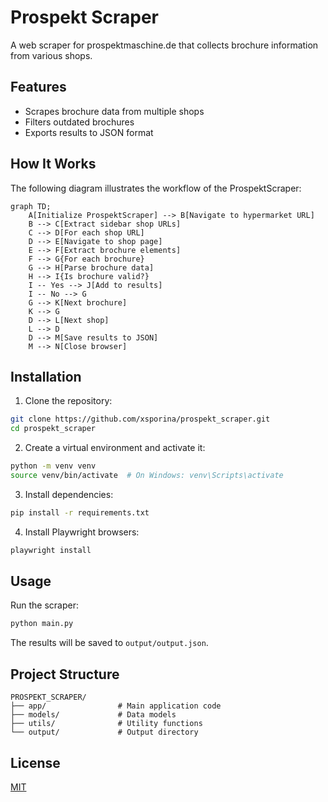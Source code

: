 # Prospekt Scraper

A web scraper for prospektmaschine.de that collects brochure information from various shops.

## Features

- Scrapes brochure data from multiple shops
- Filters outdated brochures
- Exports results to JSON format

## How It Works

The following diagram illustrates the workflow of the ProspektScraper:

```mermaid
graph TD;
    A[Initialize ProspektScraper] --> B[Navigate to hypermarket URL]
    B --> C[Extract sidebar shop URLs]
    C --> D[For each shop URL]
    D --> E[Navigate to shop page]
    E --> F[Extract brochure elements]
    F --> G{For each brochure}
    G --> H[Parse brochure data]
    H --> I{Is brochure valid?}
    I -- Yes --> J[Add to results]
    I -- No --> G
    G --> K[Next brochure]
    K --> G
    D --> L[Next shop]
    L --> D
    D --> M[Save results to JSON]
    M --> N[Close browser]
```

## Installation

1. Clone the repository:
```bash
git clone https://github.com/xsporina/prospekt_scraper.git
cd prospekt_scraper
```

2. Create a virtual environment and activate it:
```bash
python -m venv venv
source venv/bin/activate  # On Windows: venv\Scripts\activate
```

3. Install dependencies:
```bash
pip install -r requirements.txt
```

4. Install Playwright browsers:
```bash
playwright install
```

## Usage

Run the scraper:
```bash
python main.py
```

The results will be saved to `output/output.json`.

## Project Structure

```
PROSPEKT_SCRAPER/
├── app/                # Main application code
├── models/             # Data models
├── utils/              # Utility functions
└── output/             # Output directory
```

## License

[MIT](LICENSE)